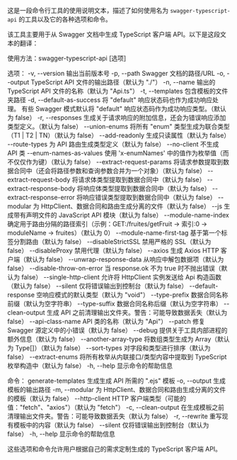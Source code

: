 这是一段命令行工具的使用说明文本，描述了如何使用名为 `swagger-typescript-api` 的工具以及它的各种选项和命令。

该工具主要用于从 Swagger 文档中生成 TypeScript 客户端 API。以下是这段文本的翻译：

使用方法：swagger-typescript-api [选项]

选项：
  -v, --version                 输出当前版本号
  -p, --path <string>           Swagger 文档的路径/URL
  -o, --output <string>         TypeScript API 文件的输出路径（默认为 "./"）
  -n, --name <string>           输出的 TypeScript API 文件的名称（默认为 "Api.ts"）
  -t, --templates <string>      包含模板的文件夹路径
  -d, --default-as-success      将 "default" 响应状态码也作为成功响应处理。
                                有些 Swagger 模式默认将 "default" 响应状态码作为成功响应类型。（默认为 false）
  -r, --responses               生成关于请求响应的附加信息，还会为错误响应添加类型定义。（默认为 false）
  --union-enums                 将所有 "enum" 类型生成为联合类型（T1 | T2 | TN）（默认为 false）
  --add-readonly                生成只读属性（默认为 false）
  --route-types                 为 API 路由生成类型定义（默认为 false）
  --no-client                   不生成 API 类
  --enum-names-as-values        使用 'x-enumNames' 中的值作为枚举值（而不仅仅作为键）（默认为 false）
  --extract-request-params      将请求参数提取到数据合同中（还会将路径参数和查询参数合并为一个对象）（默认为 false）
  --extract-request-body        将请求体类型提取到数据合同中（默认为 false）
  --extract-response-body       将响应体类型提取到数据合同中（默认为 false）
  --extract-response-error      将响应错误类型提取到数据合同中（默认为 false）
  --modular                     为 HttpClient、数据合同和路由生成分离的文件（默认为 false）
  --js                          生成带有声明文件的 JavaScript API 模块（默认为 false）
  --module-name-index <number>  确定用于路由分隔的路径索引（示例：GET:/fruites/getFruit -> 索引:0 -> moduleName -> fruites）（默认为 0）
  --module-name-first-tag       基于第一个标签分割路由（默认为 false）
  --disableStrictSSL            禁用严格的 SSL（默认为 false）
  --disableProxy                禁用代理（默认为 false）
  --axios                       生成 Axios HTTP 客户端（默认为 false）
  --unwrap-response-data        从响应中解包数据项（默认为 false）
  --disable-throw-on-error      当 response.ok 不为 true 时不抛出错误（默认为 false）
  --single-http-client          允许将 HttpClient 实例发送给 Api 构造函数（默认为 false）
  --silent                      仅将错误输出到控制台（默认为 false）
  --default-response <type>     空响应模式的默认类型（默认为 "void"）
  --type-prefix <string>        数据合同名称前缀（默认为空字符串）
  --type-suffix <string>        数据合同名称后缀（默认为空字符串）
  --clean-output                生成 API 之前清理输出文件夹。警告：可能导致数据丢失（默认为 false）
  --api-class-name <string>     API 类的名称（默认为 "Api"）
  --patch                       修复 Swagger 源定义中的小错误（默认为 false）
  --debug                       提供关于工具内部进程的额外信息（默认为 false）
  --another-array-type          将数组类型生成为 Array<Type>（默认为 Type[]）（默认为 false）
  --sort-types                  对字段和类型进行排序（默认为 false）
  --extract-enums               将所有枚举从内联接口/类型内容中提取到 TypeScript 枚举构造中（默认为 false）
  -h, --help                    显示命令的帮助信息

命令：
  generate-templates           生成生成 API 所需的 ".ejs" 模板
    -o, --output <string>      生成模板的输出路径
    -m, --modular              为 HttpClient、数据合同和路由生成分离的文件的模板（默认为 false）
    --http-client <string>     HTTP 客户端类型（可能的值："fetch"、"axios"）（默认为 "fetch"）
    -c, --clean-output         在生成模板之前清理输出文件夹。警告：可能导致数据丢失（默认为 false）
    -r, --rewrite              重写现有模板中的内容（默认为 false）
    --silent                   仅将错误输出到控制台（默认为 false）
    -h, --help                 显示命令的帮助信息

这些选项和命令允许用户根据自己的需求定制生成的 TypeScript 客户端 API。
